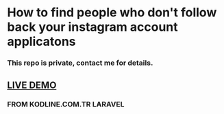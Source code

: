 # How to find people who don't follow back your instagram account applicatons

### This repo is private, contact me for details.

## [LIVE DEMO](https://unfollowers.farukaydogan.com/instagramunfollowers)

### FROM KODLINE.COM.TR LARAVEL 
